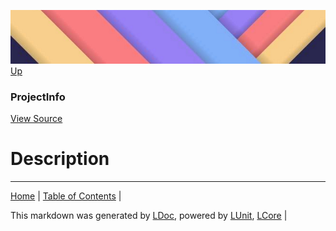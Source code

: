 ![](../Content/LDoc-banner-small.png "")
[Up](ProjectInfo.md)
### ProjectInfo
[View Source](../Markdown/ProjectInfo.cs)
# Description


---

[Home](../../README.md) | [Table of Contents](../../TableOfContents.md) | 


This markdown was generated by [LDoc](https://github.com/CodeSingularity/LDoc), powered by [LUnit](https://github.com/CodeSingularity/LUnit), [LCore](https://github.com/CodeSingularity/LCore) | 

